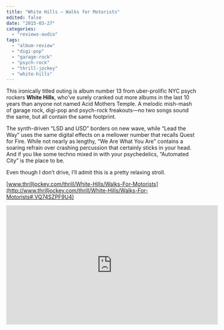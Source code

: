 ```yaml
---
title: "White Hills – Walks for Motorists"
edited: false
date: "2015-03-27"
categories:
  - "reviews-audio"
tags:
  - "album-review"
  - "digi-pop"
  - "garage-rock"
  - "psych-rock"
  - "thrill-jockey"
  - "white-hills"
---
```


This ironically titled outing is album number 13 from uber-prolific NYC psych rockers **White Hills**, who’ve surely cranked out more albums in the last 10 years than anyone not named Acid Mothers Temple. A melodic mish-mash of garage rock, digi-pop and psych-rock freakouts—no two songs sound the same, but all contain the same footprint.

The synth-driven “LSD and USD” borders on new wave, while “Lead the Way” uses the same digital effects on a mellower number that recalls Quest for Fire. While not nearly as lengthy, “We Are What You Are” contains a soaring refrain over crashing percussion that certainly sticks in your head. And if you like some techno mixed in with your psychedelics, “Automated City” is the place to be.

Even though I don’t drive, I’ll admit this is a pretty relaxing stroll.

[www.thrilljockey.com/thrill/White-Hills/Walks-For-Motorists](http://www.thrilljockey.com/thrill/White-Hills/Walks-For-Motorists#.VQ74SZPF9U4)

<iframe src="https://www.youtube.com/embed/w5wZHfj_vT4" width="560" height="315" frameborder="0" allowfullscreen="allowfullscreen"></iframe>
